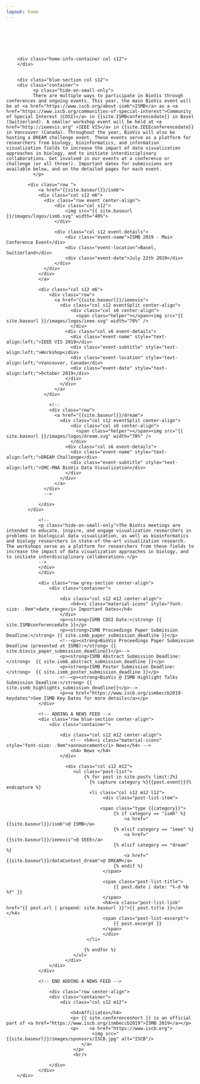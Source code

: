 ```yaml
---
layout: home
---
```

<div class="row">
        <div class="home-info-section col s12">
              <p style="color: white;">The BioVis meetings are intended to educate, inspire, and engage visualization researchers in problems in biological data visualization, as well as bioinformatics and biology researchers in state-of-the-art visualization research</p>
        </div>

        <div class="home-info-container col s12">
        </div>


        <div class="blue-section col s12">
        <div class="container">
              <p class="hide-on-small-only">
			  There are multiple ways to participate in BioVis through conferences and ongoing events. This year, the main BioVis event will be at <a href="https://www.iscb.org/about-ismb">ISMB</a> as a <a href="https://www.iscb.org/communities-of-special-interest">Community of Special Interest (COSI)</a> in {{site.ISMBconferencedate}} in Basel (Switzerland). A smaller workshop event will be held at <a href="http://ieeevis.org" >IEEE VIS</a> in {{site.IEEEconferencedate}} in Vancouver (Canada). Throughout the year, BioVis will also be hosting a DREAM challenge event. These events serve as a platform for researchers from biology, bioinformatics, and information visualization fields to increase the impact of data visualization approaches in biology, and to initiate interdisciplinary collaborations. Get involved in our events at a conference or challenge (or all three!). Important dates for submissions are available below, and on the detailed pages for each event.
              </p>		  
			  
            <div class="row ">
				<a href="{{site.baseurl}}/ismb">
				<div class="col s12 m6">
                  <div class="row event center-align">
                      <div class="col s12">
                          <img src="{{ site.baseurl }}/images/logos/ismb.svg" width="40%">
                      </div>

                      <div class="col s12 event-details">
                          <div class="event-name">ISMB 2019 - Main Conference Event</div>
                          <div class="event-location">Basel, Switzerland</div>
                          <div class="event-date">July 22th 2019</div>
                      </div>
                  </div>
                </div>
                </a>

				<div class="col s12 m6">
					<div class="row">
                      <a href="{{site.baseurl}}/ieeevis">
                        <div class="col s12 eventSplit center-align">
                            <div class="col s6 center-align">
                              <span class="helper"></span><img src="{{ site.baseurl }}/images/logos/ieee.svg" width="70%" />
                            </div>
                          <div class="col s6 event-details">
                            <div class="event-name" style="text-align:left;">IEEE VIS 2019</div>
                            <div class="event-subtitle" style="text-align:left;">Workshop</div>
                            <div class="event-location" style="text-align:left;">Vancouver, Canada</div>
                            <div class="event-date" style="text-align:left;">October 2019</div>
                          </div>
                        </div>
                      </a>
                  </div>
					
					<!--
					<div class="row">
                      <a href="{{site.baseurl}}/dream">
                        <div class="col s12 eventSplit center-align">
                            <div class="col s6 center-align">
                              <span class="helper"></span><img src="{{ site.baseurl }}/images/logos/dream.svg" width="70%" />
                            </div>
                          <div class="col s6 event-details">
                            <div class="event-name" style="text-align:left;">DREAM Challenge</div>
                            <div class="event-subtitle" style="text-align:left;">SMC-RNA BioVis Data Visualization</div>
                          </div>
                        </div>
                      </a>
                  </div>
				  -->
					
				</div>
            </div>

<!--
                <div class="col s12 m6">
                <div class="row">
                      <a href="{{site.baseurl}}/ieeevis">
                        <div class="col s12 eventSplit center-align">
                            <div class="col s6 center-align">
                              <span class="helper"></span><img src="{{ site.baseurl }}/images/logos/ieee.svg" width="70%">
                            </div>
                          <div class="col s6 event-details">
                            <div class="event-name" style="text-align:left;">IEEE VIS 2019</div>
                            <div class="event-subtitle" style="text-align:left;">Workshop</div>
                            <div class="event-location" style="text-align:left;">Vancouver Canada</div>
                            <div class="event-date" style="text-align:left;">October 2019</div>
                          </div>
                        </div>
                      </a>
                  </div>

                  <div class="row">
                  <a href="{{site.baseurl}}/dream">
                    <div class="row event center-align">
                        <div class="col s6 center-align">
                          <span class="helper"></span><img src="{{ site.baseurl }}/images/logos/dream.svg" style="vertical-align: middle;" width="70%">
                        </div>
                      <div class="col s6 event-details">
                      <div class="event-name" style="text-align:left;">DREAM </div>
                      <div class="event-subtitle" style="text-align:left;">SMC-RNA BioVis Data Visualization DREAM Challenge</div>
                      </div>
                    </div>
                  </a>
                  </div>
                 </div>

               
                  <a href="{{site.baseurl}}/dream">
                  <div class="col s12 m4">
                      <div class="row event center-align">
                          <div class="col s12">
                              <img src="{{ site.baseurl }}/images/logos/dream.svg" width="40%">
                          </div>

                          <div class="col s12 event-details">
                              <div class="event-name">DREAM 2016</div>
                              <div class="event-subtitle">SMC-RNA BioVis Data Visualization DREAM Challenge</div>

                          </div>
                      </div>
                    </div>
                    </a>
                </div>
-->
                <!--
                <p class="hide-on-small-only">The BioVis meetings are intended to educate, inspire, and engage visualization researchers in problems in biological data visualization, as well as bioinformatics and biology researchers in state-of-the-art visualization research. The workshops serve as a platform for researchers from these fields to increase the impact of data visualization approaches in biology, and to initiate interdisciplinary collaborations.</p>
                -->
                </div>
                </div>

                <div class="row grey-section center-align">
                    <div class="container">

                        <div class="col s12 m12 center-align">
                            <h4><i class="material-icons" style="font-size: .9em">date_range</i> Important Dates</h4>
                        </div>
                        <p><strong>ISMB COSI Date:</strong> {{ site.ISMBconferencedate }}</p>
                        <p><strong>ISMB Proceedings Paper Submission Deadline:</strong> {{ site.ismb_paper_submission_deadline }}</p>
                        <!--<p><strong>BioVis Proceedings Paper Submission Deadline (presented at ISMB):</strong> {{ site.biovis_paper_submission_deadline}}</p>-->
						<p><strong>ISMB Abstract Submission Deadline:</strong>  {{ site.ismb_abstract_submission_deadline }}</p>
                        <p><strong>ISMB Poster Submission Deadline:</strong>  {{ site.ismb_poster_submission_deadline }}</p>
                        <!--<p><strong>BioVis @ ISMB Highlight Talks Submission Deadline:</strong> {{ site.ismb_highlights_submission_deadline}}</p>-->
						<p><a href="https://www.iscb.org/ismbeccb2019-keydates">See ISMB Key Dates for more details</a></p>
                </div>

                <!-- ADDING A NEWS FEED -->
                <div class="row blue-section center-align">
                    <div class="container">

                        <div class="col s12 m12 center-align">
                            <!-- <h4><i class="material-icons" style="font-size: .9em">announcement</i> News</h4> -->
                            <h4> News </h4>
                        </div>

                          <div class="col s12 m12">
                             <ul class="post-list">
                                 {% for post in site.posts limit:2%}
                                   {% capture category %}{{post.event}}{% endcapture %}
                                   <li class="col s12 m12 l12">
                                        <div class="post-list-item">

                                       <span class="type {{category}}">
                                            {% if category == "ismb" %}
                                                <a href="{{site.baseurl}}/ismb">@ ISMB</a>
                                            {% elsif category == "ieee" %}
                                                <a href="{{site.baseurl}}/ieeevis">@ IEEE</a>
                                            {% elsif category == "dream" %}
                                                <a href="{{site.baseurl}}/dataContest_dream">@ DREAM</a>
                                            {% endif %}
                                        </span>

                                        <span class="post-list-title">
                                            {{ post.date | date: "%-d %b %Y" }}
                                        </span>
                                        <h4><a class="post-list-link" href="{{ post.url | prepend: site.baseurl }}">{{ post.title }}</a></h4>
                                        <span class="post-list-excerpt">
                                            {{ post.excerpt }}
                                        </span>     
                                        </div>
                                  </li>

                                 {% endfor %}
                             </ul>
                          </div>
                    </div>
                </div>

                <!-- END ADDING A NEWS FEED -->

                    <div class="row center-align">
                    <div class="container">
                        <div class="col s12 m12">

                            <h4>Affiliates</h4>
                            <p> {{ site.conferenceshort }} is an official part of <a href="https://www.iscb.org/ismbeccb2019">ISMB 2019</a></p>
                            <p>    <a href="https://www.iscb.org">
                                    <img src="{{site.baseurl}}/images/sponsors/ISCB.jpg" alt="ISCB"/>
                                </a>
                             </p>
                             <br/>

<!--
                             We also acknowledge the support of BMC:<br/>

                             <img src="{{site.baseurl}}/images/sponsors/publications_BMC.jpg" alt="BMC"> <br/>
                             Please check out our <a href="http://www.biomedcentral.com/bmcbioinformatics/series/BioVis2014">thematic series</a>
                                    in conjunction with BioVis 2014 and the
                             <a href="http://www.biomedcentral.com/bmcproc/supplements/8/S2">proceedings</a> in conjunction with BioVis 2013.
                             <br/>

                        </div>
                        <div class="col s12 m6">
                            <h4>Sponsors</h4>
                            <p>We are grateful to our invaluable sponsors who contribute to prizes and the running costs of BioVis!

                            <br/><br/>
                            <a href="https://www.rstudio.com/" target="_new">
                            <img src="{{site.baseurl}}/images/sponsors/RStudio.png" width="140px">
                            </a><br/><br/>
                            <a href="https://www.sbgenomics.com/" target="_new">
                            <img src="{{site.baseurl}}/images/sponsors/sbg.png" width="250px">
                            </a><br/><br/>
                            <a href="http://f1000research.com/" target="_new">
                            <img src="{{site.baseurl}}/images/sponsors/F1000.png" width="250px">
                            </a><br/><br/>
                            <a href="http://www.nvidia.com/content/global/global.php" target="_new">
                            <img src="{{site.baseurl}}/images/sponsors/NVIDIA.png" width="100px">
                            </a>


                        </div>-->
                    </div>
                </div>
        </div>
